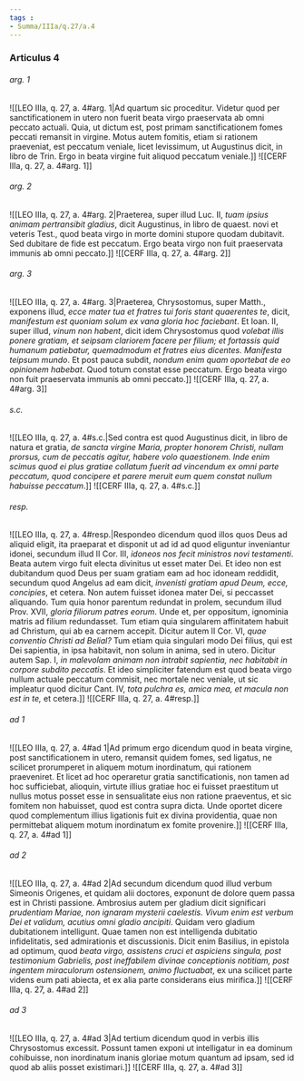 ```yaml
---
tags : 
- Summa/IIIa/q.27/a.4
---
```


### Articulus 4

###### arg. 1
![[LEO IIIa, q. 27, a. 4#arg. 1|Ad quartum sic proceditur. Videtur quod per sanctificationem in utero non fuerit beata virgo praeservata ab omni peccato actuali. Quia, ut dictum est, post primam sanctificationem fomes peccati remansit in virgine. Motus autem fomitis, etiam si rationem praeveniat, est peccatum veniale, licet levissimum, ut Augustinus dicit, in libro de Trin. Ergo in beata virgine fuit aliquod peccatum veniale.]]
![[CERF IIIa, q. 27, a. 4#arg. 1]]

###### arg. 2
![[LEO IIIa, q. 27, a. 4#arg. 2|Praeterea, super illud Luc. II, *tuam ipsius animam pertransibit gladius*, dicit Augustinus, in libro de quaest. novi et veteris Test., quod beata virgo in morte domini stupore quodam dubitavit. Sed dubitare de fide est peccatum. Ergo beata virgo non fuit praeservata immunis ab omni peccato.]]
![[CERF IIIa, q. 27, a. 4#arg. 2]]

###### arg. 3
![[LEO IIIa, q. 27, a. 4#arg. 3|Praeterea, Chrysostomus, super Matth., exponens illud, *ecce mater tua et fratres tui foris stant quaerentes te*, dicit, *manifestum est quoniam solum ex vana gloria hoc faciebant*. Et Ioan. II, super illud, *vinum non habent*, dicit idem Chrysostomus quod *volebat illis ponere gratiam, et seipsam clariorem facere per filium; et fortassis quid humanum patiebatur, quemadmodum et fratres eius dicentes. Manifesta teipsum mundo*. Et post pauca subdit, *nondum enim quam oportebat de eo opinionem habebat*. Quod totum constat esse peccatum. Ergo beata virgo non fuit praeservata immunis ab omni peccato.]]
![[CERF IIIa, q. 27, a. 4#arg. 3]]

###### s.c.
![[LEO IIIa, q. 27, a. 4#s.c.|Sed contra est quod Augustinus dicit, in libro de natura et gratia, *de sancta virgine Maria, propter honorem Christi, nullam prorsus, cum de peccatis agitur, habere volo quaestionem. Inde enim scimus quod ei plus gratiae collatum fuerit ad vincendum ex omni parte peccatum, quod concipere et parere meruit eum quem constat nullum habuisse peccatum*.]]
![[CERF IIIa, q. 27, a. 4#s.c.]]

###### resp.
![[LEO IIIa, q. 27, a. 4#resp.|Respondeo dicendum quod illos quos Deus ad aliquid eligit, ita praeparat et disponit ut ad id ad quod eliguntur inveniantur idonei, secundum illud II Cor. III, *idoneos nos fecit ministros novi testamenti*. Beata autem virgo fuit electa divinitus ut esset mater Dei. Et ideo non est dubitandum quod Deus per suam gratiam eam ad hoc idoneam reddidit, secundum quod Angelus ad eam dicit, *invenisti gratiam apud Deum, ecce, concipies*, et cetera. Non autem fuisset idonea mater Dei, si peccasset aliquando. Tum quia honor parentum redundat in prolem, secundum illud Prov. XVII, *gloria filiorum patres eorum*. Unde et, per oppositum, ignominia matris ad filium redundasset. Tum etiam quia singularem affinitatem habuit ad Christum, qui ab ea carnem accepit. Dicitur autem II Cor. VI, *quae conventio Christi ad Belial?* Tum etiam quia singulari modo Dei filius, qui est Dei sapientia, in ipsa habitavit, non solum in anima, sed in utero. Dicitur autem Sap. I, *in malevolam animam non intrabit sapientia, nec habitabit in corpore subdito peccatis*. Et ideo simpliciter fatendum est quod beata virgo nullum actuale peccatum commisit, nec mortale nec veniale, ut sic impleatur quod dicitur Cant. IV, *tota pulchra es, amica mea, et macula non est in te,* et cetera.]]
![[CERF IIIa, q. 27, a. 4#resp.]]

###### ad 1
![[LEO IIIa, q. 27, a. 4#ad 1|Ad primum ergo dicendum quod in beata virgine, post sanctificationem in utero, remansit quidem fomes, sed ligatus, ne scilicet prorumperet in aliquem motum inordinatum, qui rationem praeveniret. Et licet ad hoc operaretur gratia sanctificationis, non tamen ad hoc sufficiebat, alioquin, virtute illius gratiae hoc ei fuisset praestitum ut nullus motus posset esse in sensualitate eius non ratione praeventus, et sic fomitem non habuisset, quod est contra supra dicta. Unde oportet dicere quod complementum illius ligationis fuit ex divina providentia, quae non permittebat aliquem motum inordinatum ex fomite provenire.]]
![[CERF IIIa, q. 27, a. 4#ad 1]]

###### ad 2
![[LEO IIIa, q. 27, a. 4#ad 2|Ad secundum dicendum quod illud verbum Simeonis Origenes, et quidam alii doctores, exponunt de dolore quem passa est in Christi passione. Ambrosius autem per gladium dicit significari *prudentiam Mariae, non ignaram mysterii caelestis. Vivum enim est verbum Dei et validum, acutius omni gladio ancipiti*. Quidam vero gladium dubitationem intelligunt. Quae tamen non est intelligenda dubitatio infidelitatis, sed admirationis et discussionis. Dicit enim Basilius, in epistola ad optimum, quod *beata virgo, assistens cruci et aspiciens singula, post testimonium Gabrielis, post ineffabilem divinae conceptionis notitiam, post ingentem miraculorum ostensionem, animo fluctuabat*, ex una scilicet parte videns eum pati abiecta, et ex alia parte considerans eius mirifica.]]
![[CERF IIIa, q. 27, a. 4#ad 2]]

###### ad 3
![[LEO IIIa, q. 27, a. 4#ad 3|Ad tertium dicendum quod in verbis illis Chrysostomus excessit. Possunt tamen exponi ut intelligatur in ea dominum cohibuisse, non inordinatum inanis gloriae motum quantum ad ipsam, sed id quod ab aliis posset existimari.]]
![[CERF IIIa, q. 27, a. 4#ad 3]]

